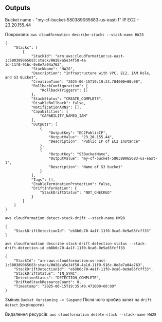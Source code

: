 ## Outputs
Bucket name - "my-cf-bucket-580389065683-us-east-1"
IP EC2 - 23.20.155.44

Покроково:
`aws cloudformation describe-stacks --stack-name HW28`
```
{
    "Stacks": [
        {
            "StackId": "arn:aws:cloudformation:us-east-1:580389065683:stack/HW28/a5e34f50-4a
1d-11f0-916c-0e8e7a04a763",
            "StackName": "HW28",
            "Description": "Infrastructure with VPC, EC2, IAM Role, and S3 Bucket",
            "CreationTime": "2025-06-15T19:19:24.704000+00:00",
            "RollbackConfiguration": {
                "RollbackTriggers": []
            },
            "StackStatus": "CREATE_COMPLETE",
            "DisableRollback": false,
            "NotificationARNs": [],
            "Capabilities": [
                "CAPABILITY_NAMED_IAM"
            ],
            "Outputs": [
                {
                    "OutputKey": "EC2PublicIP",
                    "OutputValue": "23.20.155.44",
                    "Description": "Public IP of EC2 Instance"
                },
                {
                    "OutputKey": "S3BucketName",
                    "OutputValue": "my-cf-bucket-580389065683-us-east-1",
                    "Description": "Name of S3 bucket"
                }
            ],
            "Tags": [],
            "EnableTerminationProtection": false,
            "DriftInformation": {
                "StackDriftStatus": "NOT_CHECKED"
            }
        }
    ]
}
```

`aws cloudformation detect-stack-drift --stack-name HW28`
```
{
    "StackDriftDetectionId": "eb8b6c70-4a1f-11f0-8ca6-0e9a65fcff33"
}
```

`aws cloudformation describe-stack-drift-detection-status --stack-drift-detection-id eb8b6c70-4a1f-11f0-8ca6-0e9a65fcff33`
```
{
    "StackId": "arn:aws:cloudformation:us-east-1:580389065683:stack/HW28/a5e34f50-4a1d-11f0-916c-0e8e7a04a763",
    "StackDriftDetectionId": "eb8b6c70-4a1f-11f0-8ca6-0e9a65fcff33",
    "StackDriftStatus": "IN_SYNC",
    "DetectionStatus": "DETECTION_COMPLETE",
    "DriftedStackResourceCount": 0,
    "Timestamp": "2025-06-15T19:35:40.471000+00:00"
}
```

Змінив `Bucket Versioning -> Suspend`
Після чого зробив запит на `drift detect` (скріншоти)

Видалення ресурсів:
`aws cloudformation delete-stack --stack-name HW28`